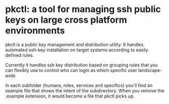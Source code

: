 pkctl: a tool for managing ssh public keys on large cross platform environments
=====
pkctl is a public key management and distribution utility. It handles automated ssh-key installation on target systems according to easily defined rules.

Currently it handles ssh key distribution based on grouping rules that you can flexibly use to control who can login as which specific user landscape-wide.

In each subfolder (humans, roles, services and specifics) you'll find an example file that shows the intent of the subdirectory. When you remove the .example extension, it would become a file that pkctl picks up.
